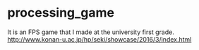 # processing_game
It is an FPS game that I made at the university first grade.  
http://www.konan-u.ac.jp/hp/seki/showcase/2016/3/index.html
